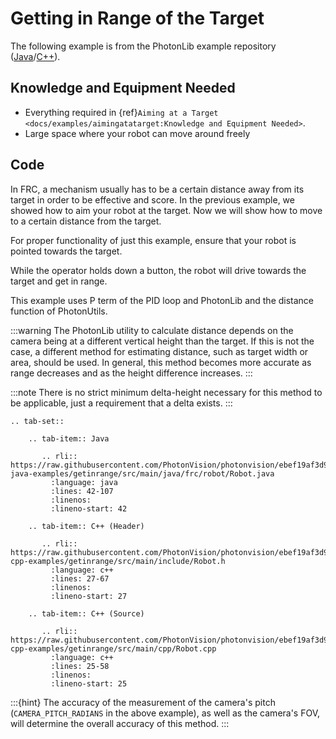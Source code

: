 # Getting in Range of the Target

The following example is from the PhotonLib example repository ([Java](https://github.com/PhotonVision/photonvision/tree/master/photonlib-java-examples/getinrange)/[C++](https://github.com/PhotonVision/photonvision/tree/master/photonlib-cpp-examples/getinrange)).

## Knowledge and Equipment Needed

- Everything required in \{ref}`Aiming at a Target <docs/examples/aimingatatarget:Knowledge and Equipment Needed>`.
- Large space where your robot can move around freely

## Code

In FRC, a mechanism usually has to be a certain distance away from its target in order to be effective and score. In the previous example, we showed how to aim your robot at the target. Now we will show how to move to a certain distance from the target.

For proper functionality of just this example, ensure that your robot is pointed towards the target.

While the operator holds down a button, the robot will drive towards the target and get in range.

This example uses P term of the PID loop and PhotonLib and the distance function of PhotonUtils.

:::warning
The PhotonLib utility to calculate distance depends on the camera being at a different vertical height than the target. If this is not the case, a different method for estimating distance, such as target width or area, should be used. In general, this method becomes more accurate as range decreases and as the height difference increases.
:::

:::note
There is no strict minimum delta-height necessary for this method to be applicable, just a requirement that a delta exists.
:::

```{eval-rst}
.. tab-set::

    .. tab-item:: Java

       .. rli:: https://raw.githubusercontent.com/PhotonVision/photonvision/ebef19af3d926cf87292177c9a16d01b71219306/photonlib-java-examples/getinrange/src/main/java/frc/robot/Robot.java
         :language: java
         :lines: 42-107
         :linenos:
         :lineno-start: 42

    .. tab-item:: C++ (Header)

       .. rli:: https://raw.githubusercontent.com/PhotonVision/photonvision/ebef19af3d926cf87292177c9a16d01b71219306/photonlib-cpp-examples/getinrange/src/main/include/Robot.h
         :language: c++
         :lines: 27-67
         :linenos:
         :lineno-start: 27

    .. tab-item:: C++ (Source)

       .. rli:: https://raw.githubusercontent.com/PhotonVision/photonvision/ebef19af3d926cf87292177c9a16d01b71219306/photonlib-cpp-examples/getinrange/src/main/cpp/Robot.cpp
         :language: c++
         :lines: 25-58
         :linenos:
         :lineno-start: 25
```

:::{hint}
The accuracy of the measurement of the camera's pitch (`CAMERA_PITCH_RADIANS` in the above example), as well as the camera's FOV, will determine the overall accuracy of this method.
:::
